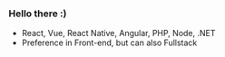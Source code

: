 ### Hello there :)

- React, Vue, React Native, Angular, PHP, Node, .NET
- Preference in Front-end, but can also Fullstack
